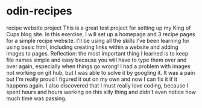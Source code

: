 # odin-recipes
recipe website project
This is a great test project for setting up my King of Cups blog site. In this exercise, I will set up a homepage and 3 recipe pages for a simple recipe website. I'll be using all the skills I've been learning for using basic html, including creating links within a website and adding images to pages. 
Reflection: the most important thing I learned is to keep file names simple and easy because you will have to type them over and over again, especially when things go wrong! I had a problem with images not working on git hub, but I was able to solve it by googling it. It was a pain but I'm really proud I figured it out on my own and now I can fix it if it happens again. I also discovered that I must really love coding, because I spent hours and hours working on this silly thing and didn't even notice how much time was passing. 
